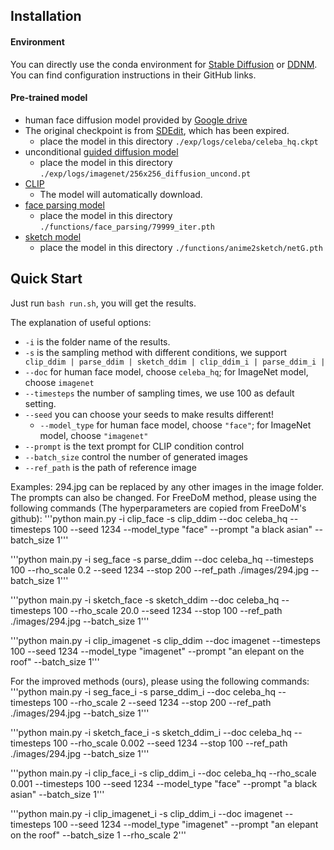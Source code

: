 ## Installation

#### Environment

You can directly use the conda environment for [Stable Diffusion](https://github.com/CompVis/stable-diffusion) or [DDNM](https://github.com/wyhuai/DDNM). You can find configuration instructions in their GitHub links.

#### Pre-trained model

- human face diffusion model provided by [Google drive](https://drive.google.com/drive/folders/1cSCTaBtnL7OIKXT4SVME88Vtk4uDd_u4)
- The original checkpoint is from [SDEdit](https://github.com/ermongroup/SDEdit), which has been expired.
  - place the model in this directory `./exp/logs/celeba/celeba_hq.ckpt`
- unconditional [guided diffusion model](https://github.com/openai/guided-diffusion)
  - place the model in this directory `./exp/logs/imagenet/256x256_diffusion_uncond.pt`
- [CLIP](https://github.com/openai/CLIP)
  - The model will automatically download.
- [face parsing model](https://drive.google.com/open?id=154JgKpzCPW82qINcVieuPH3fZ2e0P812)
  - place the model in this directory `./functions/face_parsing/79999_iter.pth`
- [sketch model](https://drive.google.com/drive/folders/1Srf-WYUixK0wiUddc9y3pNKHHno5PN6R)
  - place the model in this directory `./functions/anime2sketch/netG.pth`

## Quick Start

Just run `bash run.sh`, you will get the results.

The explanation of useful options:

- `-i` is the folder name of the results.
- `-s` is the sampling method with different conditions, we support `	clip_ddim | parse_ddim | sketch_ddim | clip_ddim_i | parse_ddim_i |    `
- `--doc` for human face model, choose `celeba_hq`; for ImageNet model, choose `imagenet`
- `--timesteps` the number of sampling times, we use 100 as default setting.
- `--seed` you can choose your seeds to make results different!
  - `--model_type` for human face model, choose `"face"`; for ImageNet model, choose `"imagenet"`
- `--prompt` is the text prompt for CLIP condition control
- `--batch_size` control the number of generated images
- `--ref_path` is the path of reference image

Examples:
294.jpg can be replaced by any other images in the image folder. The prompts can also be changed. 
For FreeDoM method, please using the following commands (The hyperparameters are copied from FreeDoM's github):
'''python main.py -i clip_face -s clip_ddim --doc celeba_hq --timesteps 100 --seed 1234 --model_type "face" --prompt "a black asian" --batch_size 1'''

'''python main.py -i seg_face -s parse_ddim --doc celeba_hq --timesteps 100 --rho_scale 0.2 --seed 1234 --stop 200 --ref_path ./images/294.jpg --batch_size 1'''

'''python main.py -i sketch_face -s sketch_ddim --doc celeba_hq --timesteps 100 --rho_scale 20.0 --seed 1234 --stop 100 --ref_path ./images/294.jpg --batch_size 1'''

'''python main.py -i clip_imagenet -s clip_ddim --doc imagenet --timesteps 100 --seed 1234 --model_type "imagenet" --prompt "an elepant on the roof" --batch_size 1'''


For the improved methods (ours), please using the following commands:
'''python main.py -i seg_face_i -s parse_ddim_i --doc celeba_hq --timesteps 100 --rho_scale 2 --seed 1234 --stop 200 --ref_path ./images/294.jpg --batch_size 1'''

'''python main.py -i sketch_face_i -s sketch_ddim_i --doc celeba_hq --timesteps 100 --rho_scale 0.002 --seed 1234 --stop 100 --ref_path ./images/294.jpg --batch_size 1'''

'''python main.py -i clip_face_i -s clip_ddim_i --doc celeba_hq --rho_scale 0.001 --timesteps 100 --seed 1234 --model_type "face" --prompt "a black asian" --batch_size 1'''

'''python main.py -i clip_imagenet_i -s clip_ddim_i --doc imagenet --timesteps 100 --seed 1234 --model_type "imagenet" --prompt "an elepant on the roof" --batch_size 1 --rho_scale 2'''




